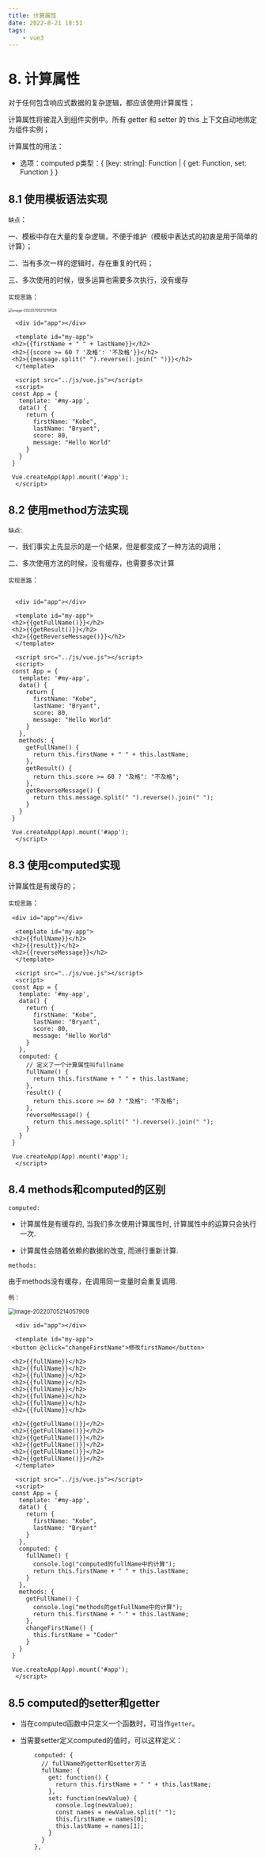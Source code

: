 ```yaml
---
title: 计算属性
date: 2022-8-21 18:51
tags: 
    - vue3
---
```


# 8. 计算属性

对于任何包含响应式数据的复杂逻辑，都应该使用计算属性； 

计算属性将被混入到组件实例中。所有 getter 和 setter 的 this 上下文自动地绑定为组件实例；



计算属性的用法： 

- 选项：computed p类型：{ [key: string]: Function | { get: Function, set: Function } }

## 8.1 使用模板语法实现

`缺点`：

一、模板中存在大量的复杂逻辑，不便于维护（模板中表达式的初衷是用于简单的计算）； 

二、当有多次一样的逻辑时，存在重复的代码； 

三、多次使用的时候，很多运算也需要多次执行，没有缓存



`实现思路`：

<img src="../../../../public/images/image-20220705212114128.png" alt="image-20220705212114128" style="zoom:50%;" />

```vue
  <div id="app"></div>

  <template id="my-app">
 <h2>{{firstName + " " + lastName}}</h2>
 <h2>{{score >= 60 ? '及格': '不及格'}}</h2>
 <h2>{{message.split(" ").reverse().join(" ")}}</h2>
  </template>

  <script src="../js/vue.js"></script>
  <script>
 const App = {
   template: '#my-app',
   data() {
     return {
       firstName: "Kobe",
       lastName: "Bryant",
       score: 80,
       message: "Hello World"
     }
   }
 }

 Vue.createApp(App).mount('#app');
  </script>
```



## 8.2 使用method方法实现

`缺点`:

一、我们事实上先显示的是一个结果，但是都变成了一种方法的调用； 

二、多次使用方法的时候，没有缓存，也需要多次计算



`实现思路`：

```vue
  
  <div id="app"></div>

  <template id="my-app">
 <h2>{{getFullName()}}</h2>
 <h2>{{getResult()}}</h2>
 <h2>{{getReverseMessage()}}</h2>
  </template>

  <script src="../js/vue.js"></script>
  <script>
 const App = {
   template: '#my-app',
   data() {
     return {
       firstName: "Kobe",
       lastName: "Bryant",
       score: 80,
       message: "Hello World"
     }
   },
   methods: {
     getFullName() {
       return this.firstName + " " + this.lastName;
     },
     getResult() {
       return this.score >= 60 ? "及格": "不及格";
     },
     getReverseMessage() {
       return this.message.split(" ").reverse().join(" ");
     }
   }
 }

 Vue.createApp(App).mount('#app');
  </script>
```



## 8.3 使用computed实现

计算属性是有缓存的；

`实现思路`：

```vue
 <div id="app"></div>

  <template id="my-app">
 <h2>{{fullName}}</h2>
 <h2>{{result}}</h2>
 <h2>{{reverseMessage}}</h2>
  </template>

  <script src="../js/vue.js"></script>
  <script>
 const App = {
   template: '#my-app',
   data() {
     return {
       firstName: "Kobe",
       lastName: "Bryant",
       score: 80,
       message: "Hello World"
     }
   },
   computed: {
     // 定义了一个计算属性叫fullname
     fullName() {
       return this.firstName + " " + this.lastName;
     },
     result() {
       return this.score >= 60 ? "及格": "不及格";
     },
     reverseMessage() {
       return this.message.split(" ").reverse().join(" ");
     }
   }
 }

 Vue.createApp(App).mount('#app');
  </script>
```



##  8.4 methods和computed的区别

`computed:`

- 计算属性是有缓存的, 当我们多次使用计算属性时, 计算属性中的运算只会执行一次.

- 计算属性会随着依赖的数据的改变, 而进行重新计算.

`methods:`

由于methods没有缓存，在调用同一变量时会重复调用.

`例：`

<img src="../../../../public/images/image-20220705214057909.png" alt="image-20220705214057909" style="zoom:80%;" />



```vue
  <div id="app"></div>

  <template id="my-app">
 <button @click="changeFirstName">修改firstName</button>

 <h2>{{fullName}}</h2>
 <h2>{{fullName}}</h2>
 <h2>{{fullName}}</h2>
 <h2>{{fullName}}</h2>
 <h2>{{fullName}}</h2>
 <h2>{{fullName}}</h2>
 <h2>{{fullName}}</h2>
 <h2>{{fullName}}</h2>

 <h2>{{getFullName()}}</h2>
 <h2>{{getFullName()}}</h2>
 <h2>{{getFullName()}}</h2>
 <h2>{{getFullName()}}</h2>
 <h2>{{getFullName()}}</h2>
 <h2>{{getFullName()}}</h2>
  </template>

  <script src="../js/vue.js"></script>
  <script>
 const App = {
   template: '#my-app',
   data() {
     return {
       firstName: "Kobe",
       lastName: "Bryant"
     }
   },
   computed: {
     fullName() {
       console.log("computed的fullName中的计算");
       return this.firstName + " " + this.lastName;
     }
   },
   methods: {
     getFullName() {
       console.log("methods的getFullName中的计算");
       return this.firstName + " " + this.lastName;
     },
     changeFirstName() {
       this.firstName = "Coder"
     }
   }
 }

 Vue.createApp(App).mount('#app');
  </script>
```



## 8.5 computed的setter和getter

- 当在computed函数中只定义一个函数时，可当作`getter`。

- 当需要setter定义computed的值时，可以这样定义：

  ```vue
      computed: {
        // fullName的getter和setter方法
        fullName: {
          get: function() {
            return this.firstName + " " + this.lastName;
          },
          set: function(newValue) {
            console.log(newValue);
            const names = newValue.split(" ");
            this.firstName = names[0];
            this.lastName = names[1];
          }
        }
      },
  ```

